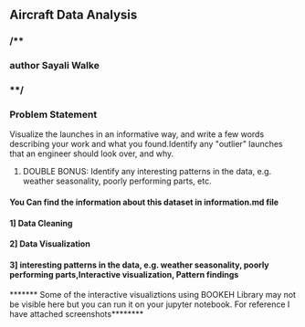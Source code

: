 ## Aircraft Data Analysis
### /**

### author Sayali Walke

### **/
### Problem Statement
Visualize the launches in an informative way, and write a few words describing your work and what you found.Identify any "outlier" launches that an engineer should look over, and why.
1. DOUBLE BONUS: Identify any interesting patterns in the data, e.g. weather seasonality, poorly performing parts, etc.




#### You Can find the information about this dataset in information.md file

#### 1] Data Cleaning
#### 2] Data Visualization
#### 3] interesting patterns in the data, e.g. weather seasonality, poorly performing parts,Interactive visualization, Pattern findings
******* Some of the interactive visualiztions using BOOKEH Library may not be visible here but you can run it on your jupyter notebook.
For reference I have attached screenshots********
